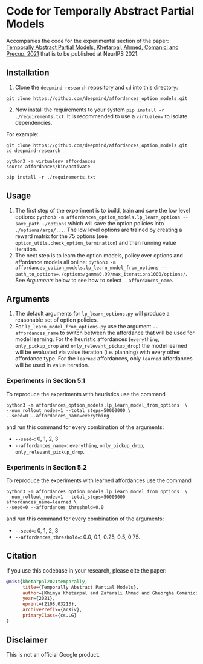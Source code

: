 # Code for Temporally Abstract Partial Models

Accompanies the code for the experimental section of the paper:
[Temporally Abstract Partial Models, Khetarpal, Ahmed, Comanici and Precup, 2021](https://arxiv.org/abs/2108.03213)
that is to be published at NeurIPS 2021.

## Installation

1. Clone the `deepmind-research` repository and `cd` into this directory:
```
git clone https://github.com/deepmind/affordances_option_models.git
```

2. Now install the requirements to your system
`pip install -r ./requirements.txt`. It is recommended
to use a `virtualenv` to isolate dependencies.

For example:
```
git clone https://github.com/deepmind/affordances_option_models.git
cd deepmind-research

python3 -m virtualenv affordances
source affordances/bin/activate

pip install -r ./requirements.txt
```

## Usage

1. The first step of the experiment is to build, train and save the low level
options: `python3 -m affordances_option_models.lp_learn_options --save_path ./options`
which will save the option policies into `./options/args/...`. The low level
options are trained by creating a reward matrix for the 75 options (see
`option_utils.check_option_termination`) and then running value iteration.
2. The next step is to learn the option models, policy over options and
affordance models all online:
`python3 -m affordances_option_models.lp_learn_model_from_options --path_to_options=./options/gamma0.99/max_iterations1000/options/`.
See _Arguments_ below to see how to select `--affordances_name`.


## Arguments

1. The default arguments for `lp_learn_options.py` will produce a reasonable set
of option policies.
2. For `lp_learn_model_from_options.py` use the argument `--affordances_name` to
switch between the affordance that will be used for model learning. For the
heuristic affordances (`everything`, `only_pickup_drop` and
`only_relevant_pickup_drop`) the model learned will be evaluated via value
iteration (i.e. planning) with every other affordance type. For the `learned`
affordances, only `learned` affordances will be used in value iteration.


### Experiments in Section 5.1

To reproduce the experiments with heuristics use the command
```
python3 -m affordances_option_models.lp_learn_model_from_options  \
--num_rollout_nodes=1 --total_steps=50000000 \
--seed=0 --affordances_name=everything
```
and run this command for every combination of the arguments:
- `--seed=`: 0, 1, 2, 3
- `--affordances_name=`: `everything`, `only_pickup_drop`, `only_relevant_pickup_drop`.

### Experiments in Section 5.2

To reproduce the experiments with learned affordances use the command
```
python3 -m affordances_option_models.lp_learn_model_from_options  \
--num_rollout_nodes=1 --total_steps=50000000 --affordances_name=learned \
--seed=0 --affordances_threshold=0.0
```
and run this command for every combination of the arguments:
- `--seed=`: 0, 1, 2, 3
- `--affordances_threshold=`: 0.0, 0.1, 0.25, 0.5, 0.75.


## Citation

If you use this codebase in your research, please cite the paper:

```bibtex
@misc{khetarpal2021temporally,
      title={Temporally Abstract Partial Models},
      author={Khimya Khetarpal and Zafarali Ahmed and Gheorghe Comanici and Doina Precup},
      year={2021},
      eprint={2108.03213},
      archivePrefix={arXiv},
      primaryClass={cs.LG}
}
```

## Disclaimer

This is not an official Google product.
